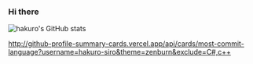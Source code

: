 ### Hi there

![hakuro's GitHub stats](https://github-readme-stats.vercel.app/api?username=hakuro-siro&show_icons=true&theme=transparent)

http://github-profile-summary-cards.vercel.app/api/cards/most-commit-language?username=hakuro-siro&theme=zenburn&exclude=C#,c++

